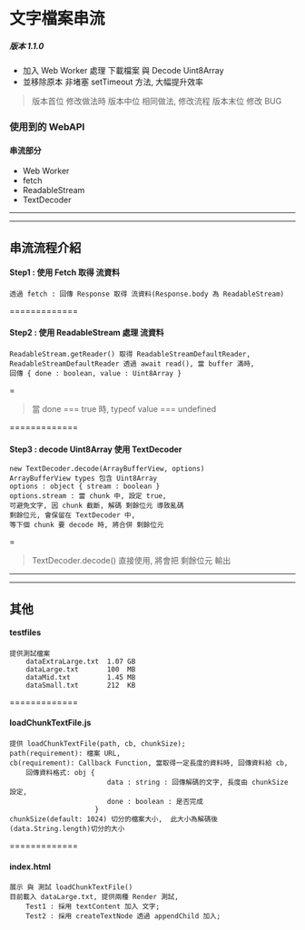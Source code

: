 # 文字檔案串流

##### 版本 1.1.0

-   加入 Web Worker 處理 下載檔案 與 Decode Uint8Array
-   並移除原本 非堵塞 setTimeout 方法, 大幅提升效率

> 版本首位 修改做法時
> 版本中位 相同做法, 修改流程
> 版本末位 修改 BUG

### 使用到的 WebAPI

#### 串流部分

-   Web Worker
-   fetch
-   ReadableStream
-   TextDecoder

---

---

## 串流流程介紹

#### Step1 : 使用 Fetch 取得 流資料

    透過 fetch : 回傳 Response 取得 流資料(Response.body 為 ReadableStream)

=============

#### Step2 : 使用 ReadableStream 處理 流資料

    ReadableStream.getReader() 取得 ReadableStreamDefaultReader,
    ReadableStreamDefaultReader 透過 await read(), 當 buffer 滿時,
    回傳 { done : boolean, value : Uint8Array }

=

> 當 done === true 時, typeof value === undefined

=============

#### Step3 : decode Uint8Array 使用 TextDecoder

    new TextDecoder.decode(ArrayBufferView, options)
    ArrayBufferView types 包含 Uint8Array
    options : object { stream : boolean }
    options.stream : 當 chunk 中, 設定 true,
    可避免文字, 因 chunk 截斷, 解碼 剩餘位元 導致亂碼
    剩餘位元, 會保留在 TextDecoder 中,
    等下個 chunk 要 decode 時, 將合併 剩餘位元

=

> TextDecoder.decode() 直接使用, 將會把 剩餘位元 輸出

---

---

## 其他

#### testfiles

    提供測試檔案
        dataExtraLarge.txt  1.07 GB
        dataLarge.txt       100  MB
        dataMid.txt         1.45 MB
        dataSmall.txt       212  KB

=============

#### loadChunkTextFile.js

    提供 loadChunkTextFile(path, cb, chunkSize);
    path(requirement): 檔案 URL,
    cb(requirement): Callback Function, 當取得一定長度的資料時, 回傳資料給 cb,
        回傳資料格式: obj {
                            data : string : 回傳解碼的文字, 長度由 chunkSize 設定,
                            done : boolean : 是否完成
                         }
    chunkSize(default: 1024) 切分的檔案大小,  此大小為解碼後(data.String.length)切分的大小

=============

#### index.html

    展示 與 測試 loadChunkTextFile()
    目前載入 dataLarge.txt, 提供兩種 Render 測試,
        Test1 : 採用 textContent 加入 文字;
        Test2 : 採用 createTextNode 透過 appendChild 加入;
